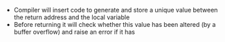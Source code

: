 - Compiler will insert code to generate and store a unique value between the return address and the local variable
- Before returning it will check whether this value has been altered (by a buffer overflow) and raise an error if it has